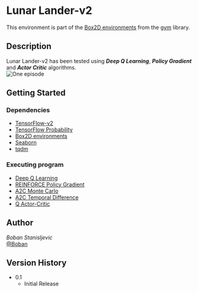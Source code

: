 # Lunar Lander-v2
This environment is part of the [Box2D environments](https://www.gymlibrary.ml/environments/box2d/) from the [gym](https://www.gymlibrary.ml/) library. 
## Description
Lunar Lander-v2 has been tested using ***Deep Q Learning***, ***Policy Gradient*** and ***Actor Critic*** algorithms. <br />
![One episode](https://www.gymlibrary.ml/_images/lunar_lander.gif)
## Getting Started
### Dependencies
+ [TensorFlow-v2](https://www.tensorflow.org/resources/learn-ml?gclid=Cj0KCQjwz96WBhC8ARIsAATR250n3d06htjOi2LgNLJwxvVIvFgcFyb8_MPiK66tsFpwqWN9TvPyB94aAiWSEALw_wcB)
+ [TensorFlow Probability](https://www.tensorflow.org/probability)
+ [Box2D environments](https://www.gymlibrary.ml/environments/box2d/)
+ [Seaborn](https://seaborn.pydata.org/)
+ [tqdm](https://tqdm.github.io/)
### Executing program
+ [Deep Q Learning](https://github.com/Boban00S/Lunar-Lander/blob/main/deep_q_learning/Deep%20Q%20Learning.ipynb)
+ [REINFORCE Policy Gradient](https://github.com/Boban00S/Lunar-Lander/blob/main/policy_gradient/Policy%20Gradient.ipynb)
+ [A2C Monte Carlo](https://github.com/Boban00S/Lunar-Lander/blob/main/actor_critic/Actor%20Critic.ipynb)
+ [A2C Temporal Difference](https://github.com/Boban00S/Lunar-Lander/blob/main/actor_critic/Actor%20Critic.ipynb)
+ [Q Actor-Critic](https://github.com/Boban00S/Lunar-Lander/blob/main/actor_critic/Actor%20Critic.ipynb)
## Author
*Boban Stanisljevic* <br /> [@Boban](https://www.linkedin.com/in/bobanstanisljevic/)
## Version History
+ 0.1
  + Initial Release
